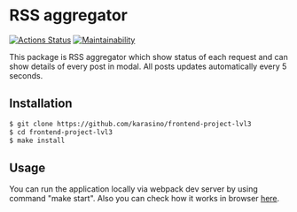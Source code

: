# RSS aggregator

[![Actions Status](https://github.com/karasino/frontend-project-lvl3/workflows/hexlet-check/badge.svg)](https://github.com/karasino/frontend-project-lvl3/actions)
[![Maintainability](https://api.codeclimate.com/v1/badges/c8110495981f43fa40de/maintainability)](https://codeclimate.com/github/karasino/frontend-project-lvl3/maintainability)

This package is RSS aggregator which show status of each request and can show details of every post in modal. All posts updates automatically every 5 seconds.

## Installation

```sh
$ git clone https://github.com/karasino/frontend-project-lvl3
$ cd frontend-project-lvl3
$ make install
```

## Usage

You can run the application locally via webpack dev server by using command "make start".
Also you can check how it works in browser [here](https://frontend-project-lvl3-karasino.vercel.app).